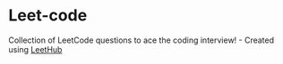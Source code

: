# Leet-code
Collection of LeetCode questions to ace the coding interview! - Created using [LeetHub](https://github.com/QasimWani/LeetHub)
